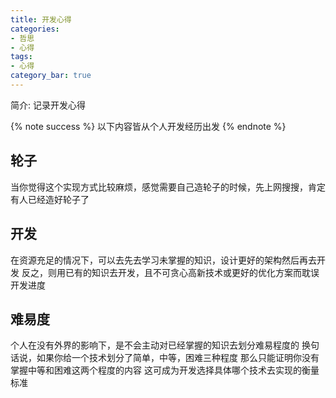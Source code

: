```yaml
---
title: 开发心得
categories:
- 哲思
- 心得
tags:
- 心得
category_bar: true
---
```

简介: 记录开发心得
<!-- more -->
{% note success %}
以下内容皆从个人开发经历出发
{% endnote %}
## 轮子
当你觉得这个实现方式比较麻烦，感觉需要自己造轮子的时候，先上网搜搜，肯定有人已经造好轮子了
## 开发
在资源充足的情况下，可以去先去学习未掌握的知识，设计更好的架构然后再去开发
反之，则用已有的知识去开发，且不可贪心高新技术或更好的优化方案而耽误开发进度
## 难易度
个人在没有外界的影响下，是不会主动对已经掌握的知识去划分难易程度的
换句话说，如果你给一个技术划分了简单，中等，困难三种程度
那么只能证明你没有掌握中等和困难这两个程度的内容
这可成为开发选择具体哪个技术去实现的衡量标准
